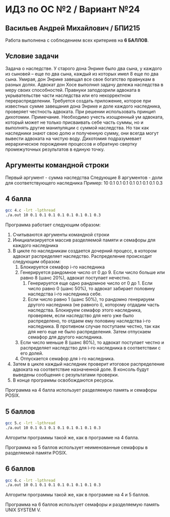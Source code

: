 # ИДЗ по ОС №2 / Вариант №24
## Васильев Андрей Михайлович / БПИ215

Работа выполнена с соблюдением всех критериев на **6 БАЛЛОВ**.

## Условие задачи

Задача о наследстве. У старого дона Энрике было два сына, у каждого из сыновей – еще по два сына, каждый из которых имел 8 еще по два сына. Умирая, дон Энрике завещал все свое богатство
правнукам в разных долях. Адвокат дон Хосе выполнил задачу
дележа наследства в меру своих способностей. Правнуки заподозрили адвоката в укрывательстве части наследства или его некорректном перераспределении. Требуется создать приложение,
которое при известных сумме завещания дона Энрике и
доле каждого наследника, проверяет честность адвоката. При решении использовать принцип дихотомии. Примечание.
Необходимо учесть изощренный ум адвоката, который может не
только присваивать себе часть суммы, но и выполнять другие манипуляции с суммой наследства. Но так как наследники знают свою
долю и полученную сумму, они всегда могут вывести адвоката на
чистую воду. Дихотомия подразумевает иерархическое порождение процессов и обратную свертку промежуточных результатов
в единую точку.

## Аргументы командной строки

Первый аргумент - сумма наследства
Следующие 8 аргументов - доли для соответствующего наследника
Пример: 10 0.1 0.1 0.1 0.1 0.1 0.1 0.1 0.3

## 4 балла

```bash
gcc 4.c -lrt -lpthread
./a.out 10 0.1 0.1 0.1 0.1 0.1 0.1 0.1 0.3
```
Программа работает следующим образом:
1. Считываются аргументы командной строки
2. Инициализируется массив разделяемой памяти и семафоры для каждого наследника
3. В цикле по наследникам создается дочерний процесс, в котором адвокат распределяет наследство. Распределение происходит следующим образом:
   1. Блокируется семафор i-го наследника
   2. Генерируется рандомное число от 0 до 9. Если число больше или равно 8 (шанс 20%), адвокат поступает нечестно.
      1. Генерируется еще одно рандомное число от 0 до 1. Если число равно 0 (шанс 50%), то адвокат забирает половину наследства i-го наследника себе.
      2. Если число равно 1 (шанс 50%), то рандомно генерируем другого наследника (не равного i), которому отдадим часть наследства. Блокируем семафор этого наследника, проверяем, если наследство для него уже было распределено, то отдаем ему половину наследства i-го наследника. В противном случае поступаем честно, так как для него еще не было распределения. Затем отпускаем семафор для другого наследника.
   3. Если число меньше 8 (шанс 80%), то адвокат поступает честно и распределяет наследство для i-го наследника в соответствии с его долей.
   4. Отпускается семафор для i-го наследника.
4. Затем в цикле каждый наследник проверит итоговое распределение адвоката на соответствие назначенной доле. В консоль будут выведены сообщения с результатами проверки.
5. В конце программы освобождаются ресурсы.

Программа на 4 балла использует разделяемую память и семафоры POSIX.

## 5 баллов

```bash
gcc 5.c -lrt -lpthread
./a.out 10 0.1 0.1 0.1 0.1 0.1 0.1 0.1 0.3
```

Алгоритм программы такой же, как в программе на 4 балла.

Программа на 5 баллов использует неименованные семафоры в разделяемой памяти POSIX.

## 6 баллов

```bash
gcc 6.c -lrt -lpthread
./a.out 10 0.1 0.1 0.1 0.1 0.1 0.1 0.1 0.3
```

Алгоритм программы такой же, как в программе на 4 и 5 баллов.

Программа на 6 баллов использует семафоры и разделяемую память UNIX SYSTEM V.